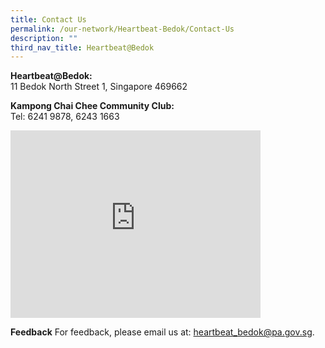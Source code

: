 ```yaml
---
title: Contact Us
permalink: /our-network/Heartbeat-Bedok/Contact-Us
description: ""
third_nav_title: Heartbeat@Bedok
---
```


**Heartbeat@Bedok:**<br>
11 Bedok North Street 1, Singapore 469662

**Kampong Chai Chee Community Club:**<br>
Tel: 6241 9878, 6243 1663

<iframe src="https://www.google.com/maps/embed?pb=!1m18!1m12!1m3!1d3988.7480815123836!2d103.9300606153311!3d1.3271228620163213!2m3!1f0!2f0!3f0!3m2!1i1024!2i768!4f13.1!3m3!1m2!1s0x31da22b5431318d7%3A0x5f4287d876e4b0a8!2sHeartbeat%40Bedok%20ActiveSG%20Swimming%20Complex!5e0!3m2!1sen!2ssg!4v1656563677978!5m2!1sen!2ssg" width="400" height="300" style="border:0;" allowfullscreen="" loading="lazy" ></iframe>

**Feedback**
For feedback, please email us at: [heartbeat\_bedok@pa.gov.sg](mailto:heartbeat_bedok@pa.gov.sg).